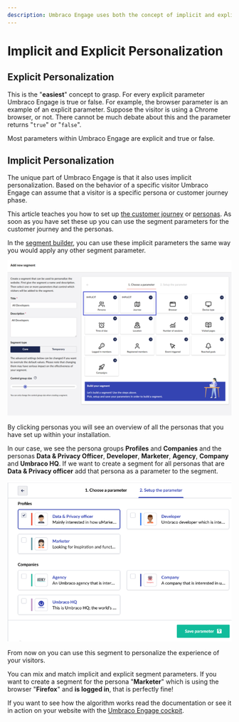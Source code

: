 ```yaml
---
description: Umbraco Engage uses both the concept of implicit and explicit personalization.
---
```


# Implicit and Explicit Personalization

## Explicit Personalization

This is the "**easiest**" concept to grasp. For every explicit parameter Umbraco Engage is true or false. For example, the browser parameter is an example of an explicit parameter. Suppose the visitor is using a Chrome browser, or not. There cannot be much debate about this and the parameter returns "`true`" or "`false`".

Most parameters within Umbraco Engage are explicit and true or false.

## Implicit Personalization

The unique part of Umbraco Engage is that it also uses implicit personalization. Based on the behavior of a specific visitor Umbraco Engage can assume that a visitor is a specific persona or customer journey phase.

This article teaches you how to set up [the customer journey](setting-up-the-customer-journey.md) or [personas](setting-up-personas.md). As soon as you have set these up you can use the segment parameters for the customer journey and the personas.

In the [segment builder](../creating-a-segment.md), you can use these implicit parameters the same way you would apply any other segment parameter.

![Using implicit parameters in the segment builder](../../../.gitbook/assets/engage-personalization-implicit-v16.png)

By clicking personas you will see an overview of all the personas that you have set up within your installation.

In our case, we see the persona groups **Profiles** and **Companies** and the personas **Data & Privacy Officer**, **Developer**, **Marketer**, **Agency**, **Company** and **Umbraco HQ**. If we want to create a segment for all personas that are **Data & Privacy officer** add that persona as a parameter to the segment.

![Creating a segment for the 'Data & Privacy Officer' persona in Umbraco Engage.](../../../.gitbook/assets/engage-personalization-persona-segment.png)

From now on you can use this segment to personalize the experience of your visitors.

You can mix and match implicit and explicit segment parameters. If you want to create a segment for the persona "**Marketer**" which is using the browser "**Firefox**" and **is logged in**, that is perfectly fine!

If you want to see how the algorithm works read the documentation or see it in action on your website with the [Umbraco Engage cockpit](../cockpit-insights.md).
